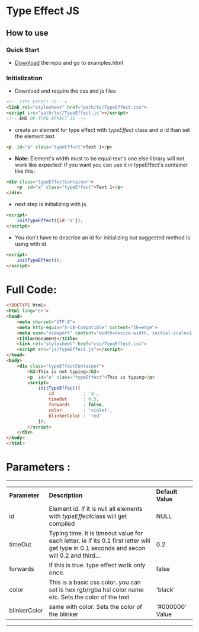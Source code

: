 # Type Effect JS
## How to use
### Quick Start
- [Download](https://batuhanozen.com) the repo and go to examples.html
### Initialization
- Download and require the css and js files
```html
<!-- TYPE EFFECT JS -->
<link rel="stylesheet" href="path/to/TypeEffect.css">
<script src="path/to//TypeEffect.js"></script>
<!-- END OF TYPE EFFECT JS -->
```
- create an element for type effect with *typeEffect* class and *a* id than set the element text
```html
<p  id="a" class="typeEffect">Text 1</p>
```
- **Note:** Element's width must to be equal text's one else library will not work like expected! If you want you can use it in typeEffect's container like this:
```html
<div class="typeEffectContainer">
    <p  id="a" class="typeEffect">Text 1</p>
</div>
```  
- next step is initializing with js.
```html
<script>
    initTypeEffect({id:'a'});
</script>
```
- You don't have to describe an id for initializing but suggested method is using with id
```html
<script>
    initTypeEffect();
</script>
```
# Full Code:
```html
<!DOCTYPE html>
<html lang="en">
<head>
    <meta charset="UTF-8">
    <meta http-equiv="X-UA-Compatible" content="IE=edge">
    <meta name="viewport" content="width=device-width, initial-scale=1.0">
    <title>Document</title>
    <link rel="stylesheet" href="css/TypeEffect.css">
    <script src="js/TypeEffect.js"></script>
</head>
<body>
    <div class="typeEffectContainer">
        <h2>This is not typing</h2>
        <p  id="a" class="typeEffect">This is typing</p>
        <script>
            initTypeEffect({
                id           : 'a',
                timeOut      : 0.5,
                forwards     : false,
                color        : 'violet',
                blinkerColor : 'red'
            });
        </script>
    </div>
</body>
</html>
```
# Parameters :

<hr>
<table>
        <tr>
            <td><b>Parameter</b></td>
            <td><b>Description</b></td>
            <td><b>Default Value</b></td>
        </tr>
        <tr>
            <td>id</td>
            <td>Element id. if it is null all elements with <i>typeEffect</i>class will get compiled</td>
            <td>NULL</td>
        </tr>
        <tr>
            <td>timeOut</td>
            <td>Typing time. it is timeout value for each letter. ie if its 0.1 first letter will get type in 0.1 seconds and secon will 0.2 and third...</td>
            <td>0.2</td>
        </tr>
        <tr>
            <td>forwards</td>
            <td>If this is true. type effect wotk only once.</td>
            <td>false</td>
        </tr>
        <tr>
            <td>color</td>
            <td>This is a basic css color. you can set is hex rgb/rgba hsl color name etc. Sets the color of the text</td>
            <td>'black'</td>
        </tr>
        <tr>
            <td>blinkerColor</td>
            <td>same with color. Sets the color of the blinker</td>
            <td>'#000000' Value</td>
        </tr>
</table>
<hr>